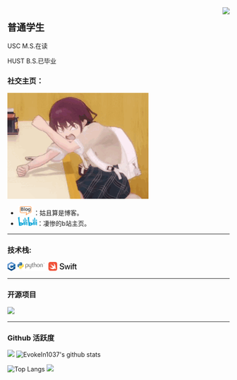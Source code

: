 <img align="right" src="https://count.getloli.com/@:EvokeIn1037?theme=kasuterura-4">

## 普通学生

USC M.S.在读

HUST B.S.已毕业

### **社交主页：**

 ![](./images/code.gif)

-   <a href="https://evokein1037.github.io/blog"><code><img height="20" width="auto" src="./images/blog.png"></code></a>：姑且算是博客。
-   <a href="https://space.bilibili.com/325681120?spm_id_from=333.1007.0.0"><code><img height="20" width="auto" src="./images/bilibili.png"></code></a>：凄惨的b站主页。

---

### **技术栈:**

<a href="https://cplusplus.com/"><code><img height="20" width="auto" src="./images/cpp.png"></code></a>
<a href="https://www.python.org/"><code><img height="20" width="auto" src="./images/python.png"></code></a>
<a href="https://www.swift.org/"><code><img height="20" width="auto" src="./images/swift.png"></code></a>

---

### 开源项目



[![](https://github-readme-stats.vercel.app/api/pin/?username=EvokeIn1037&repo=TelegramBot-Manual)](https://github.com/EvokeIn1037/TelegramBot-Manual)

---

### Github 活跃度

[![](https://activity-graph.herokuapp.com/graph?username=EvokeIn1037&theme=dracula)](https://github.com/ashutosh00710/github-readme-activity-graph)
![EvokeIn1037's github stats](https://github-readme-stats.vercel.app/api?username=EvokeIn1037&show_icons=true&theme=vue)

![Top Langs](https://github-readme-stats.vercel.app/api/top-langs/?username=EvokeIn1037&langs_count=6)
![](https://github-readme-stats.vercel.app/api/top-langs/?username=EvokeIn1037&layout=compact&langs_count=6)
